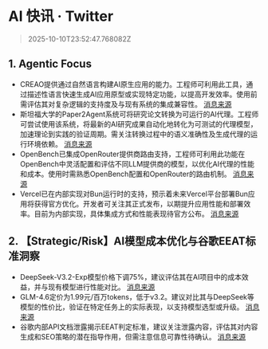 # AI 快讯 · Twitter

> 2025-10-10T23:52:47.768082Z

## 1. Agentic Focus

- CREAO提供通过自然语言构建AI原生应用的能力。工程师可利用此工具，通过描述性语言快速生成AI应用原型或实现特定功能，以提高开发效率。使用前需评估其对复杂逻辑的支持度及与现有系统的集成兼容性。 [消息来源](https://x.com/hasantoxr/status/1976792460212007381)
- 斯坦福大学的Paper2Agent系统可将研究论文转换为可运行的AI代理。工程师可尝试使用该系统，将最新的AI研究成果自动化地转化为可测试的代理模型，加速理论到实践的验证周期。需关注转换过程中的语义准确性及生成代理的运行环境依赖。 [消息来源](https://x.com/hasantoxr/status/1976797448086732900)
- OpenBench已集成OpenRouter提供商路由支持，工程师可利用此功能在OpenBench中灵活配置和评估不同LLM提供商的模型，以优化AI代理的性能和成本。使用时需熟悉OpenBench配置和OpenRouter的路由机制。 [消息来源](https://x.com/OpenRouterAI/status/1976726105043484886)
- Vercel已在内部实现对Bun运行时的支持，预示着未来Vercel平台部署Bun应用将获得官方优化。开发者可关注其正式发布，以期提升应用性能和部署效率。目前为内部实现，具体集成方式和性能表现待官方公布。 [消息来源](https://x.com/rauchg/status/1976708207528886333)

## 2. 【Strategic/Risk】AI模型成本优化与谷歌EEAT标准洞察

- DeepSeek-V3.2-Exp模型价格下调75%，建议评估其在AI项目中的成本效益，并与现有模型进行性能对比。 [消息来源](https://x.com/aiwarts/status/1976708416216449156)
- GLM-4.6定价为1.99元/百万tokens，低于v3.2。建议对比其与DeepSeek等模型的性价比，验证在特定任务上的实际表现，以支持模型选型或升级。 [消息来源](https://x.com/aiwarts/status/1976708416216449156)
- 谷歌内部API文档泄露揭示EEAT判定标准，建议关注泄露内容，评估其对内容生成和SEO策略的潜在指导作用，但需注意信息可靠性待确认。 [消息来源](https://x.com/dotey/status/1976772256740130842)
